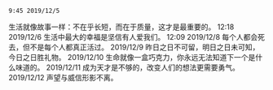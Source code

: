 	9:45 2019/12/5
生活就像故事一样：不在乎长短，而在于质量，这才是最重要的。
	12:18 2019/12/6
生活中最大的幸福是坚信有人爱我们。
	12:09 2019/12/8
每个人都会死去，但不是每个人都真正活过。
	2019/12/9
昨日之日不可留，明日之日未可知，今日之日胜礼物。
	2019/12/10
生命就像一盒巧克力，你永远无法知道下一个是什么味道的。
	2019/12/11
成为天才是不够的，改变人们的想法更需要勇气。
	2019/12/12
声望与威信形影不离。
